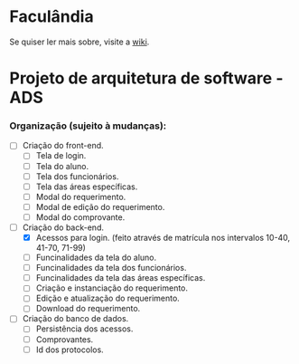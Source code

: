 # Faculândia
Se quiser ler mais sobre, visite a [wiki](https://github.com/Raccoonvoor/Faculandia/wiki).
# Projeto de arquitetura de software - ADS

### Organização (sujeito à mudanças):

- [ ] Criação do front-end.
    - [ ] Tela de login.
    - [ ] Tela do aluno.
    - [ ] Tela dos funcionários.
    - [ ] Tela das áreas específicas.
    - [ ] Modal do requerimento.
    - [ ] Modal de edição do requerimento.
    - [ ] Modal do comprovante.
- [ ] Criação do back-end.
    - [x] Acessos para login. (feito através de matrícula nos intervalos 10-40, 41-70, 71-99)
    - [ ] Funcinalidades da tela do aluno.
    - [ ] Funcinalidades da tela dos funcionários.
    - [ ] Funcinalidades da tela das áreas específicas.
    - [ ] Criação e instanciação do requerimento.
    - [ ] Edição e atualização do requerimento.
    - [ ] Download do requerimento.
- [ ] Criação do banco de dados.
    - [ ] Persistência dos acessos.
    - [ ] Comprovantes.
    - [ ] Id dos protocolos.
